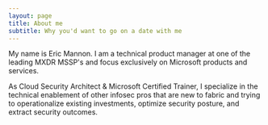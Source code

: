 ```yaml
---
layout: page
title: About me
subtitle: Why you'd want to go on a date with me
---
```


My name is Eric Mannon. I am a technical product manager at one of the leading MXDR MSSP's and focus exclusively on Microsoft products and services. 

As Cloud Security Architect & Microsoft Certified Trainer, I specialize in the technical enablement of other infosec pros that are new to fabric and trying to operationalize existing investments, optimize security posture, and extract security outcomes. 


